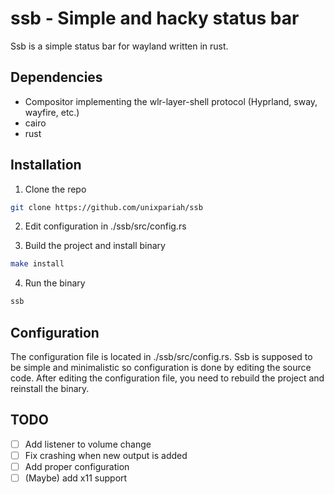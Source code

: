 # ssb - Simple and hacky status bar

Ssb is a simple status bar for wayland written in rust.

## Dependencies

- Compositor implementing the wlr-layer-shell protocol (Hyprland, sway, wayfire, etc.)
- cairo
- rust

## Installation

1. Clone the repo

```sh
git clone https://github.com/unixpariah/ssb
```

2. Edit configuration in ./ssb/src/config.rs

3. Build the project and install binary

```sh
make install
```

4. Run the binary

```sh
ssb
```

## Configuration

The configuration file is located in ./ssb/src/config.rs. Ssb is supposed to be simple and minimalistic so configuration is done by editing the source code.
After editing the configuration file, you need to rebuild the project and reinstall the binary.

## TODO
- [ ] Add listener to volume change
- [ ] Fix crashing when new output is added
- [ ] Add proper configuration
- [ ] (Maybe) add x11 support
